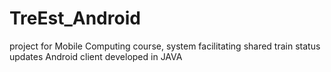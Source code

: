 # TreEst_Android
project for Mobile Computing course, system facilitating shared train status updates Android client developed in JAVA
